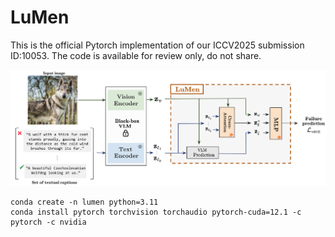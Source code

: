 # LuMen
This is the official Pytorch implementation of our ICCV2025 submission ID:10053. The code is available for review only, do not share.

![alt text](visu/figure_model.png)


```
conda create -n lumen python=3.11
conda install pytorch torchvision torchaudio pytorch-cuda=12.1 -c pytorch -c nvidia
```

